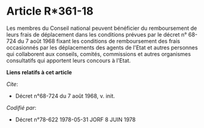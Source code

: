 # Article R*361-18

Les membres du Conseil national peuvent bénéficier du remboursement de leurs frais de déplacement dans les conditions prévues
par le décret n° 68-724 du 7 août 1968 fixant les conditions de remboursement des frais occasionnés par les déplacements des
agents de l'Etat et autres personnes qui collaborent aux conseils, comités, commissions et autres organismes consultatifs qui
apportent leurs concours à l'Etat.

**Liens relatifs à cet article**

_Cite_:

  - Décret n°68-724 du 7 août 1968, v. init.

_Codifié par_:

  - Décret n°78-622 1978-05-31 JORF 8 JUIN 1978

